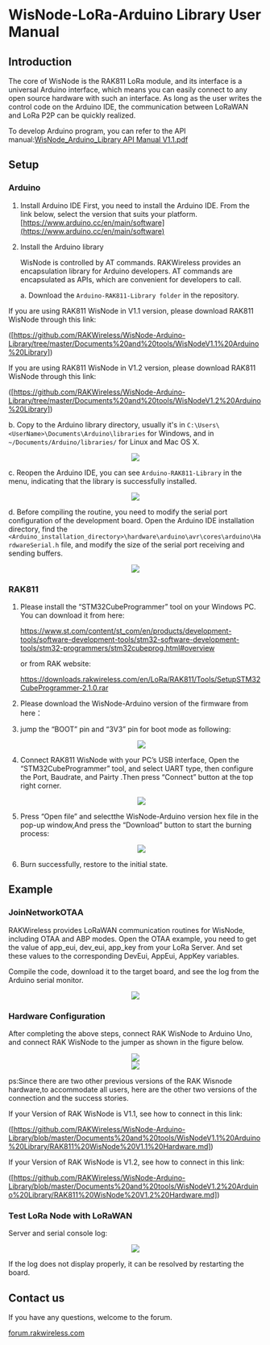 # WisNode-LoRa-Arduino Library User Manual

## Introduction

The core of WisNode is the RAK811 LoRa module, and its interface is a universal Arduino interface, which means you can easily connect to any open source hardware with such an interface. As long as the user writes the control code on the Arduino IDE, the communication between LoRaWAN and LoRa P2P can be quickly realized.

To develop Arduino program, you can refer to the API manual:[WisNode_Arduino_Library API Manual V1.1.pdf](https://github.com/RAKWireless/WisNode-Arduino-Library/blob/master/Documents%20and%20tools/WisNode_Arduino_Library%20API%20Manual%20V1.1.pdf)

## Setup

### Arduino 

1. Install Arduino IDE
   First, you need to install the Arduino IDE. From the link below, select the version that suits your platform.
   [https://www.arduino.cc/en/main/software](https://www.arduino.cc/en/main/software) 

2. Install the Arduino library

   WisNode is controlled by AT commands. RAKWireless provides an encapsulation library for Arduino developers. AT commands are encapsulated as APIs, which are convenient for developers to call.

   a. Download the `Arduino-RAK811-Library folder` in the repository.
   

   

If you are using RAK811 WisNode in V1.1 version, please download RAK811 WisNode through this link:

([https://github.com/RAKWireless/WisNode-Arduino-Library/tree/master/Documents%20and%20tools/WisNodeV1.1%20Arduino%20Library])

If you are using RAK811 WisNode in V1.2 version, please download RAK811 WisNode through this link:

([https://github.com/RAKWireless/WisNode-Arduino-Library/tree/master/Documents%20and%20tools/WisNodeV1.2%20Arduino%20Library])

   b. Copy to the Arduino library directory, usually it's in `C:\Users\<UserName>\Documents\Arduino\libraries` for Windows, and in `~/Documents/Arduino/libraries/` for Linux and Mac OS X.

<div align=center> <img src="https://github.com/RAKWireless/WisNode-Arduino-Library/blob/master/Documents%20and%20tools/image/Library_directory.png" /> </div>

   c. Reopen the Arduino IDE, you can see `Arduino-RAK811-Library` in the menu, indicating that the library is successfully installed.

  <div align=center> <img src="https://github.com/RAKWireless/WisNode-Arduino-Library/blob/master/Documents%20and%20tools/image/Library_in_the_menu.png" /> </div>

   d. Before compiling the routine, you need to modify the serial port configuration of the development board. Open the Arduino IDE installation directory, find the `<Arduino_installation_directory>\hardware\arduino\avr\cores\arduino\HardwareSerial.h` file, and modify the size of the serial port receiving and sending buffers.

   <div align=center> <img src="https://github.com/RAKWireless/WisNode-Arduino-Library/blob/master/Documents%20and%20tools/image/Serial_port_configuration_modification.png" /> </div>

### RAK811

1. Please install the “STM32CubeProgrammer” tool on your Windows PC. You can download it from here:

   https://www.st.com/content/st_com/en/products/development-tools/software-development-tools/stm32-software-development-tools/stm32-programmers/stm32cubeprog.html#overview

   or from RAK website:

   https://downloads.rakwireless.com/en/LoRa/RAK811/Tools/SetupSTM32CubeProgrammer-2.1.0.rar 

2. Please download the WisNode-Arduino version of the firmware from here：

   

3. jump the “BOOT” pin and “3V3” pin for boot mode as following:

   <div align=center> <img src="https://github.com/RAKWireless/WisNode-Arduino-Library/blob/master/Documents%20and%20tools/image/jump_boot.png" /> </div>

4. Connect RAK811 WisNode with your PC’s USB interface, Open the “STM32CubeProgrammer” tool, and select UART type, then configure the Port, Baudrate, and Pairty .Then press “Connect” button at the top right corner.

   <div align=center> <img src="https://github.com/RAKWireless/WisNode-Arduino-Library/blob/master/Documents%20and%20tools/image/connect_STM32cubeprogrammer.png" /> </div>

5. Press “Open file” and selectthe WisNode-Arduino version hex file in the pop-up window,And press the “Download” button to start the burning process:

   <div align=center> <img src="https://github.com/RAKWireless/WisNode-Arduino-Library/blob/master/Documents%20and%20tools/image/burn_firmware.png" /> </div>

6. Burn successfully, restore to the initial state.

   

## Example

### JoinNetworkOTAA

RAKWireless provides LoRaWAN communication routines for WisNode, including OTAA and ABP modes. Open the OTAA example, you need to get the value of app_eui, dev_eui, app_key from your LoRa Server. And set these values to the corresponding DevEui, AppEui, AppKey variables.

Compile the code, download it to the target board, and see the log from the Arduino serial monitor.

<div align=center> <img src="https://github.com/RAKWireless/WisNode-Arduino-Library/blob/master/Documents%20and%20tools/image/Download_Firmware.png" /> </div>

### Hardware Configuration

After completing the above steps, connect RAK WisNode to Arduino Uno, and connect RAK WisNode to the jumper as shown in the figure below.

<div align=center> <img src="https://github.com/RAKWireless/WisNode-Arduino-Library/blob/master/Documents%20and%20tools/image/Arduino_mode_v1.3.png" /> </div>

<div align=center> <img src="https://github.com/RAKWireless/WisNode-Arduino-Library/blob/master/Documents%20and%20tools/image/merge_connect.png" /> </div>

ps:Since there are two other previous versions of the RAK Wisnode hardware,to accommodate all users, here are the other two versions of the connection and the success stories.



If your Version of RAK WisNode is V1.1, see how to connect in this link:

([https://github.com/RAKWireless/WisNode-Arduino-Library/blob/master/Documents%20and%20tools/WisNodeV1.1%20Arduino%20Library/RAK811%20WisNode%20V1.1%20Hardware.md])

If your Version of RAK WisNode is V1.2, see how to connect in this link:

([https://github.com/RAKWireless/WisNode-Arduino-Library/blob/master/Documents%20and%20tools/WisNodeV1.2%20Arduino%20Library/RAK811%20WisNode%20V1.2%20Hardware.md])



### Test LoRa Node with LoRaWAN

Server and serial console log:

<div align=center> <img src="https://github.com/RAKWireless/WisNode-Arduino-Library/blob/master/Documents%20and%20tools/image/LoRaWAN_log.png" /> </div>

If the log does not display properly, it can be resolved by restarting the board.

## Contact us

If you have any questions, welcome to the forum.

[forum.rakwireless.com](https://forum.rakwireless.com) 

